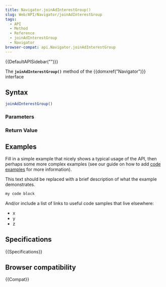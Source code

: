 ```yaml
---
title: Navigator.joinAdInterestGroup()
slug: Web/API/Navigator/joinAdInterestGroup
tags:
  - API
  - Method
  - Reference
  - joinAdInterestGroup
  - Navigator
browser-compat: api.Navigator.joinAdInterestGroup
---
```

{{DefaultAPISidebar("")}}

The **`joinAdInterestGroup()`** method of the {{domxref("Navigator")}} interface 

## Syntax

```js
joinAdInterestGroup()
```

### Parameters



### Return Value



## Examples

Fill in a simple example that nicely shows a typical usage of the API, then perhaps some more complex examples (see our guide on how to add [code examples](/en-US/docs/MDN/Contribute/Structures/Code_examples) for more information).

This text should be replaced with a brief description of what the example demonstrates.

```js
my code block
```

And/or include a list of links to useful code samples that live elsewhere:

*   x
*   y
*   z

## Specifications

{{Specifications}}

## Browser compatibility

{{Compat}}

